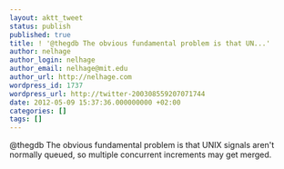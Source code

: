 ```yaml
---
layout: aktt_tweet
status: publish
published: true
title: ! '@thegdb The obvious fundamental problem is that UN...'
author: nelhage
author_login: nelhage
author_email: nelhage@mit.edu
author_url: http://nelhage.com
wordpress_id: 1737
wordpress_url: http://twitter-200308559207071744
date: 2012-05-09 15:37:36.000000000 +02:00
categories: []
tags: []
---
```

@thegdb The obvious fundamental problem is that UNIX signals aren't normally queued, so multiple concurrent increments may get merged.
